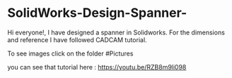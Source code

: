 # SolidWorks-Design-Spanner-

Hi everyone!, I have designed a spanner in Solidworks. For the dimensions and reference I have followed CADCAM tutorial. 

To see images click on the folder #Pictures




you can see that tutorial here : https://youtu.be/RZB8m9li098
